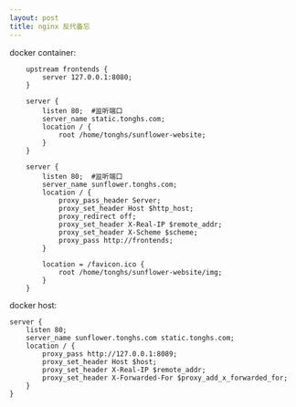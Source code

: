 ```yaml
---
layout: post
title: nginx 反代备忘 
---
```


docker container:

``` shell
    upstream frontends {
        server 127.0.0.1:8080;
    }

    server {
        listen 80;  #监听端口
        server_name static.tonghs.com;
        location / {
            root /home/tonghs/sunflower-website;
        }
    }

    server {
        listen 80;  #监听端口
        server_name sunflower.tonghs.com;
        location / {
            proxy_pass_header Server;
            proxy_set_header Host $http_host;
            proxy_redirect off;
            proxy_set_header X-Real-IP $remote_addr;
            proxy_set_header X-Scheme $scheme;
            proxy_pass http://frontends;
        }

        location = /favicon.ico {
            root /home/tonghs/sunflower-website/img;
        }
    }

```

docker host:

    server {
        listen 80;
        server_name sunflower.tonghs.com static.tonghs.com;
        location / {
            proxy_pass http://127.0.0.1:8089;
            proxy_set_header Host $host;
            proxy_set_header X-Real-IP $remote_addr;
            proxy_set_header X-Forwarded-For $proxy_add_x_forwarded_for;
        }
    }
